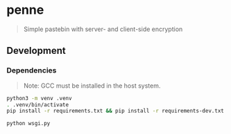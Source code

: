 # penne

> Simple pastebin with server- and client-side encryption

## Development

### Dependencies

> Note: GCC must be installed in the host system.

```sh
python3 -m venv .venv
. .venv/bin/activate
pip install -r requirements.txt && pip install -r requirements-dev.txt
```

```sh
python wsgi.py
```
